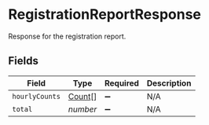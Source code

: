 # RegistrationReportResponse

Response for the registration report.


## Fields

| Field                                   | Type                                    | Required                                | Description                             |
| --------------------------------------- | --------------------------------------- | --------------------------------------- | --------------------------------------- |
| `hourlyCounts`                          | [Count](../../models/shared/count.md)[] | :heavy_minus_sign:                      | N/A                                     |
| `total`                                 | *number*                                | :heavy_minus_sign:                      | N/A                                     |